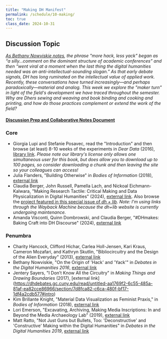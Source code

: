 ```yaml
---
title: "Making DH Manifest"
permalink: /schedule/10-making/
toc: true
class_date: 2024-10-31
---
```


## Discussion Topic

_[As Bethany Nowviskie notes](https://dhdebates.gc.cuny.edu/read/untitled/section/a5a2c3f4-65ca-4257-a8bb-6618d635c49f), the phrase "more hack, less yack" began as “a silly…comment on the dominant structure of academic conferences” and then “went viral at a moment when the last thing the digital humanities needed was an anti-intellectual-sounding slogan.” As that early debate signals, DH has long ruminated on the intellectual value of applied work. Recently, these conversations have turned increasingly—and perhaps paradoxically—material and analog. This week we explore the "maker turn" in light of the field's development we have traced throughout the semester. Why are Dhers sewing and weaving and book binding and cooking and printing, and how do those practices complement or extend the work of the field?_

#### [Discussion Prep and Collaborative Notes Document](https://docs.google.com/document/d/18yuVSYJo8UISzeJ5ECdJxwjDf3_YyJD57ZmE6YrIUNQ/edit?usp=sharing)

### Core

+ Giorgia Lupi and Stefanie Posavec, read the "Introduction" and then browse (at least) 8-10 weeks of the experiments in _Dear Data_ (2016),  [library link](https://research-ebsco-com.proxy2.library.illinois.edu/c/6joabc/search/details/eeseyutw2z?db=nlebk). _Please note our library's license only allows one simultaneous user for this book, but does allow you to download up to 100 pages, so consider downloading a chunk and then leaving the site so your colleagues can access!_
+ Julia Flanders, "Building Otherwise" in _Bodies of Information_ (2018), [external link](https://dhdebates.gc.cuny.edu/read/untitled-4e08b137-aec5-49a4-83c0-38258425f145/section/f627035f-5fd0-4bd6-ad74-361374ed9a2a#ch16)
+ Claudia Berger, John Russell, Pamella Lach, and Nickoal Eichmann-Kalwara, "Making Research Tactile: Critical Making and Data Physicalization in Digital Humanities" (2024), [external link](https://web.archive.org/web/20240521100312/https://dhandlib.org/2024/04/29/making-research-tactile/). Also browse the [project featured in this special issue of _dh + lib_](https://web.archive.org/web/20240521094602/https://dhandlib.org/category/2024-special-issue/). _Note: I'm using links through the Wayback Machine because the dh+lib website is currently undergoing maintenance._
+ Amanda Visconti, Quinn Dombrowski, and Claudia Berger, "#DHmakes: Baking Craft into DH Discourse" (2024), [external link](https://accesson.kr/kjdh/v.1/1/73/43507)

### Penumbra

+ Charity Hancock, Clifford Hichar, Carlea Holl-Jensen, Kari Kraus, Cameron Mozafari, and Kathryn Skutlin, "Bibliocircuitry and the Design of the Alien Everyday" (2013), [external link](https://scholarworks.iu.edu/journals/index.php/textual/article/view/5051/4649)
+ Bethany Nowviskie, "On the Origin of 'Hack' and 'Yack'" in _Debates in the Digital Humanities 2016_, [external link](https://dhdebates.gc.cuny.edu/read/untitled/section/a5a2c3f4-65ca-4257-a8bb-6618d635c49f)
+ Jentery Sayers, "I Don’t Know All the Circuitry" in _Making Things and Drawing Boundaries_ (2017), [external link] (https://dhdebates.gc.cuny.edu/read/untitled-aa1769f2-6c55-485a-81af-ea82cce86966/section/7d8fca82-c6ca-480f-bf17-1df4a2cdb577#intro)
+ Kim Brillante Knight, "Material Data Visualization as Feminist Praxis," in _Bodies of Information_ (2018), [external link](https://dhdebates.gc.cuny.edu/read/untitled-4e08b137-aec5-49a4-83c0-38258425f145/section/7b65b317-f23a-4f6a-a04a-70f266af7c4e#ch01)
+ Lori Emerson, "Excavating, Archiving, Making Media Inscriptions: In and Beyond the Media Archaeology Lab" (2019), [external link](https://loriemerson.net/2019/10/16/excavating-archiving-making-media-inscriptions-in-and-beyond-the-media-archaeology-lab/)
+ Matt Ratto, "Not Just Guns but Bullets, Too: 'Deconstructive' and 'Constructive' Making within the Digital Humanities" in _Debates in the Digital Humanities 2019_, [external link](https://dhdebates.gc.cuny.edu/read/untitled-f2acf72c-a469-49d8-be35-67f9ac1e3a60/section/d6d881e3-a693-4544-8985-928d3e4b85f3#ch26)
